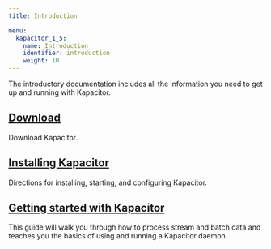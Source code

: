 ```yaml
---
title: Introduction

menu:
  kapacitor_1_5:
    name: Introduction
    identifier: introduction
    weight: 10
---
```


The introductory documentation includes all the information you need to get up and running with Kapacitor.

## [Download](https://influxdata.com/downloads/#kapacitor)
Download Kapacitor.

## [Installing Kapacitor](/kapacitor/v1.5/introduction/installation/)
Directions for installing, starting, and configuring Kapacitor.

## [Getting started with Kapacitor](/kapacitor/v1.5/introduction/getting-started/)
This guide will walk you through how to process stream and batch data and teaches you the basics of using and running a Kapacitor daemon.
